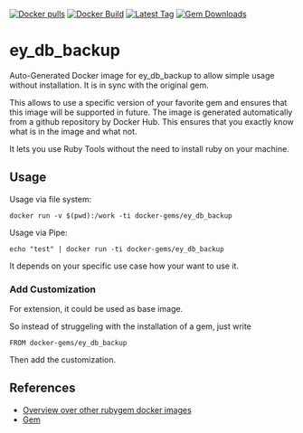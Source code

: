 [![Docker pulls](https://img.shields.io/docker/pulls/rubygem/ey_db_backup.svg)](https://hub.docker.com/r/rubygem/ey_db_backup/)
[![Docker Build](https://img.shields.io/docker/automated/rubygem/ey_db_backup.svg)](https://hub.docker.com/r/rubygem/ey_db_backup/)
[![Latest Tag](https://img.shields.io/github/tag/docker-rubygem/ey_db_backup.svg)](https://hub.docker.com/r/rubygem/ey_db_backup/)
[![Gem Downloads](https://img.shields.io/gem/dt/ey_db_backup.svg)](https://rubygems.org/gems/ey_db_backup/)
# ey_db_backup

Auto-Generated Docker image for ey_db_backup to allow simple usage without installation.
It is in sync with the original gem.

This allows to use a specific version of your favorite gem and ensures that this image will be supported in future.
The image is generated automatically from a github repository by Docker Hub.
This ensures that you exactly know what is in the image and what not.

It lets you use Ruby Tools without the need to install ruby on your machine.

## Usage

Usage via file system:

`docker run -v $(pwd):/work -ti docker-gems/ey_db_backup`

Usage via Pipe:

`echo "test" | docker run -ti docker-gems/ey_db_backup`

It depends on your specific use case how your want to use it.

### Add Customization

For extension, it could be used as base image.

So instead of struggeling with the installation of a gem, just write

`FROM docker-gems/ey_db_backup`

Then add the customization.

## References

 - [Overview over other rubygem docker images](https://github.com/thinkbot/docker-rubygem)
 - [Gem](https://rubygems.org/gems/ey_db_backup/)
